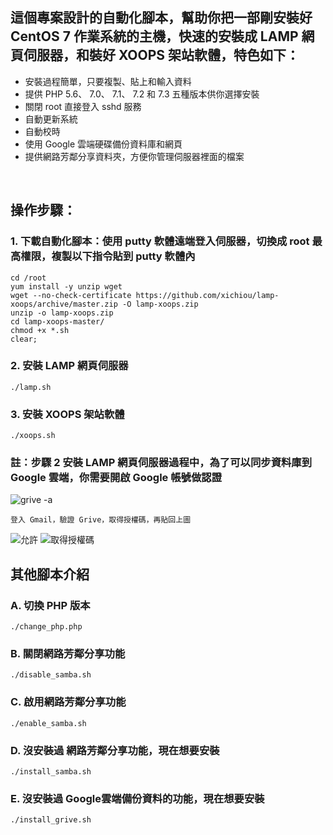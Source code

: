 ## 這個專案設計的自動化腳本，幫助你把一部剛安裝好 CentOS 7 作業系統的主機，快速的安裝成 LAMP 網頁伺服器，和裝好 XOOPS 架站軟體，特色如下：

* 安裝過程簡單，只要複製、貼上和輸入資料
* 提供 PHP 5.6、 7.0、 7.1、 7.2 和 7.3 五種版本供你選擇安裝
* 關閉 root 直接登入 sshd 服務
* 自動更新系統
* 自動校時
* 使用 Google 雲端硬碟備份資料庫和網頁
* 提供網路芳鄰分享資料夾，方便你管理伺服器裡面的檔案

<br/>

## 操作步驟：
### 1. 下載自動化腳本：使用 putty 軟體遠端登入伺服器，切換成 root 最高權限，複製以下指令貼到 putty 軟體內

    cd /root
    yum install -y unzip wget
    wget --no-check-certificate https://github.com/xichiou/lamp-xoops/archive/master.zip -O lamp-xoops.zip
    unzip -o lamp-xoops.zip
    cd lamp-xoops-master/
    chmod +x *.sh
    clear;

### 2. 安裝 LAMP 網頁伺服器

    ./lamp.sh

### 3. 安裝 XOOPS 架站軟體

    ./xoops.sh

### 註：步驟 2 安裝 LAMP 網頁伺服器過程中，為了可以同步資料庫到 Google 雲端，你需要開啟 Google 帳號做認證

![grive -a](https://github.com/xichiou/lamp-xoops/blob/master/images/grive-a.png)

    登入 Gmail，驗證 Grive，取得授權碼，再貼回上圖

![允許](https://github.com/xichiou/lamp-xoops/blob/master/images/grive_auth.png)
![取得授權碼](https://github.com/xichiou/lamp-xoops/blob/master/images/grive_auth-2.png)

## 其他腳本介紹
### A. 切換 PHP 版本

    ./change_php.php

### B. 關閉網路芳鄰分享功能

    ./disable_samba.sh

### C. 啟用網路芳鄰分享功能

    ./enable_samba.sh

### D. 沒安裝過 網路芳鄰分享功能，現在想要安裝

    ./install_samba.sh

### E. 沒安裝過 Google雲端備份資料的功能，現在想要安裝

    ./install_grive.sh





